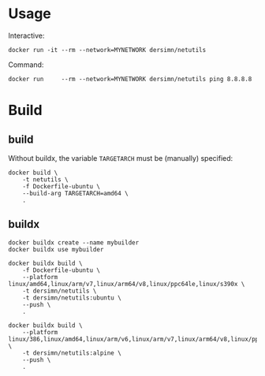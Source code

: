 # Usage

Interactive:

	docker run -it --rm --network=MYNETWORK dersimn/netutils

Command:

    docker run     --rm --network=MYNETWORK dersimn/netutils ping 8.8.8.8


# Build

## build

Without buildx, the variable `TARGETARCH` must be (manually) specified:

    docker build \
        -t netutils \
        -f Dockerfile-ubuntu \
        --build-arg TARGETARCH=amd64 \
        .

## buildx

    docker buildx create --name mybuilder
    docker buildx use mybuilder

    docker buildx build \
        -f Dockerfile-ubuntu \
        --platform linux/amd64,linux/arm/v7,linux/arm64/v8,linux/ppc64le,linux/s390x \
        -t dersimn/netutils \
        -t dersimn/netutils:ubuntu \
        --push \
        .

    docker buildx build \
        --platform linux/386,linux/amd64,linux/arm/v6,linux/arm/v7,linux/arm64/v8,linux/ppc64le,linux/s390x \
        -t dersimn/netutils:alpine \
        --push \
        .
